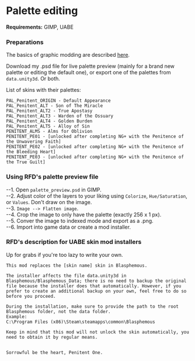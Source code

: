 # Palette editing 
**Requirements:** GIMP, UABE  
  
### Preparations  
The basics of graphic modding are described [here](Graphics.md).  

Download my .psd file for live palette preview (mainly for a brand new palette or editing the default one), or export one of the palettes from `data.unity3d`. Or both.  

List of skins with their palettes:  

```
PAL_Penitent_ORIGIN - Default Appearance
PAL_Penitent_ALT - Son of The Miracle
PAL_Penitent_ALT2 - True Apostasy
PAL_Penitent_ALT3 - Warden of the Ossuary
PAL_Penitent_ALT4 - Golden Burden
PAL_Penitent_ALT5 - Alloy of Sin
PENITENT_ALMS - Alms for Oblivion
PENITENT_PE01 - [unlocked after completing NG+ with the Penitence of the Unwavering Faith]
PENITENT_PE02 - [unlocked after completing NG+ with the Penitence of the Bleeding Heart]
PENITENT_PE03 - [unlocked after completing NG+ with the Penitence of the True Guilt]
```

### Using RFD's palette preview file
--1. Open `palette_preview.psd` in GIMP.  
--2. Adjust color of the layers to your liking using `Colorize`, `Hue/Saturation`, or `Values`. Don't draw on the image.  
--3. `Image --> Flatten image`.  
--4. Crop the image to only have the palette (exactly 256 x 1 px).  
--5. Conver the image to indexed mode and export as a .png.  
--6. Import into game data or create a mod installer.  

### RFD's description for UABE skin mod installers

Up for grabs if you're too lazy to write your own.  

```  
This mod replaces the [skin name] skin in Blasphemous.

The installer affects the file data.unity3d in Blasphemous/Blasphemous_Data; there is no need to backup the original file because the installer does that automatically. However, if you prefer to create an additional backup on your own, feel free to do so before you proceed.

During the installation, make sure to provide the path to the root Blasphemous folder, not the data folder.
Example:
C:\Program Files (x86)\Steam\steamapps\common\Blasphemous

Keep in mind that this mod will not unlock the skin automatically, you need to obtain it by regular means.


Sorrowful be the heart, Penitent One.
```
  
